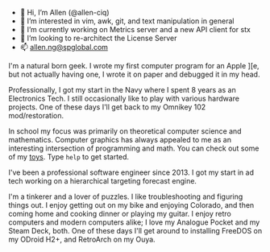 - 👋 Hi, I’m Allen (@allen-ciq)
- 👀 I’m interested in vim, awk, git, and text manipulation in general
- 🌱 I’m currently working on Metrics server and a new API client for stx
- 💞️ I’m looking to re-architect the License Server
- 📫 allen.ng@spglobal.com

I'm a natural born geek.  I wrote my first computer program for an Apple ][e, but not actually having one, I wrote it on paper and debugged it in my head.

Professionally, I got my start in the Navy where I spent 8 years as an Electronics Tech.  I still occasionally like to play with various hardware projects.  One of these days I'll get back to my Omnikey 102 mod/restoration.

In school my focus was primarily on theoretical computer science and mathematics.  Computer graphics has always appealed to me as an interesting intersection of programming and math.  You can check out some of my [toys](https://apps.stupid-genius.com/ProcessingJSLab/).  Type `help` to get started.

I've been a professional software engineer since 2013.  I got my start in ad tech working on a hierarchical targeting forecast engine.

I'm a tinkerer and a lover of puzzles.  I like troubleshooting and figuring things out.  I enjoy getting out on my bike and enjoying Colorado, and then coming home and cooking dinner or playing my guitar.  I enjoy retro computers and modern computers alike; I love my Analogue Pocket and my Steam Deck, both.  One of these days I'll get around to installing FreeDOS on my ODroid H2+, and RetroArch on my Ouya.

<!---
allen-ciq/allen-ciq is a ✨ special ✨ repository because its `README.md` (this file) appears on your GitHub profile.
You can click the Preview link to take a look at your changes.
--->

